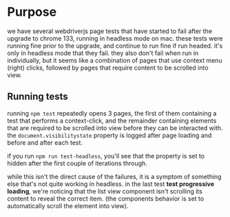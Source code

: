 # Purpose
we have several webdriverjs page tests that have started to fail after the upgrade to chrome 133, running in headless mode on mac. these tests were running fine prior to the upgrade, and continue to run fine if run headed. it's only in headless mode that they fail. they also don't fail when run in individually, but it seems like a combination of pages that use context menu (right) clicks, followed by pages that require content to be scrolled into view.

## Running tests
running `npm test` repeatedly opens 3 pages, the first of them containing a test that performs a context-click, and the remainder containing elements that are required to be scrolled into view before they can be interacted with. the `document.visibilitystate` property is logged after page loading and before and after each test.

if you run `npm run test-headless`, you'll see that the property is set to hidden after the first couple of iterations through.

while this isn't the direct cause of the failures, it is a symptom of something else that's not quite working in headless. in the last test **test progressive loading**, we're noticing that the list view component isn't scrolling its content to reveal the correct item. (the components behavior is set to automatically scroll the element into view).